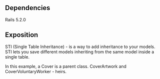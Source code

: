 ## Dependencies

Rails 5.2.0

## Exposition

STI (Single Table Inheritance) - is a way to add inheritance to your models. STI lets you save different models inheriting from the same model inside a single table.

In this example, a Cover is a parent class. CoverArtwork and CoverVoluntaryWorker - heirs.
